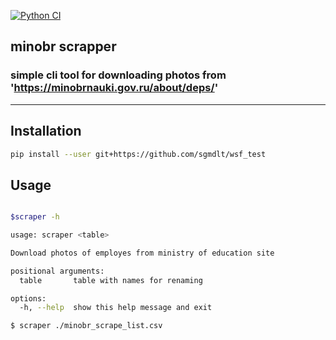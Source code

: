[![Python CI](https://github.com/sgmdlt/wsf_test/actions/workflows/main.yml/badge.svg)](https://github.com/sgmdlt/wsf_test/actions/workflows/main.yml)

## minobr scrapper

### simple cli tool for downloading photos from 'https://minobrnauki.gov.ru/about/deps/' 

----

## Installation


```bash
pip install --user git+https://github.com/sgmdlt/wsf_test
```

## Usage


```bash

$scraper -h

usage: scraper <table>

Download photos of employes from ministry of education site

positional arguments:
  table       table with names for renaming

options:
  -h, --help  show this help message and exit

$ scraper ./minobr_scrape_list.csv
```